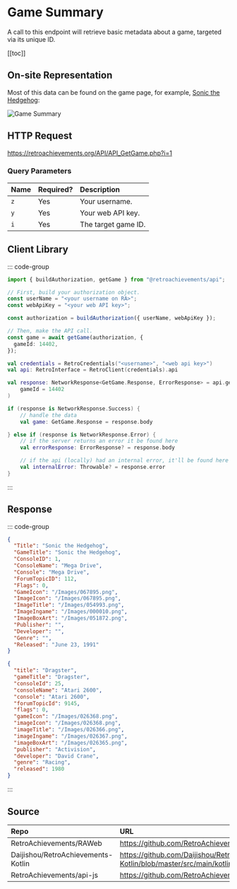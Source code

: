 <script setup>
import SampleRequest from '../../components/SampleRequest.vue';
</script>

# Game Summary

A call to this endpoint will retrieve basic metadata about a game, targeted via its unique ID.

[[toc]]

## On-site Representation

Most of this data can be found on the game page, for example, [Sonic the Hedgehog](https://retroachievements.org/game/1):

![Game Summary](/game-summary.png)

## HTTP Request

<SampleRequest httpVerb="GET">https://retroachievements.org/API/API_GetGame.php?i=1</SampleRequest>

### Query Parameters

| Name | Required? | Description         |
|:-----|:----------|:--------------------|
| `z`  | Yes       | Your username.      |
| `y`  | Yes       | Your web API key.   |
| `i`  | Yes       | The target game ID. |

## Client Library

::: code-group

```ts [NodeJS]
import { buildAuthorization, getGame } from "@retroachievements/api";

// First, build your authorization object.
const userName = "<your username on RA>";
const webApiKey = "<your web API key>";

const authorization = buildAuthorization({ userName, webApiKey });

// Then, make the API call.
const game = await getGame(authorization, {
  gameId: 14402,
});
```

```kotlin [Kotlin]
val credentials = RetroCredentials("<username>", "<web api key>")
val api: RetroInterface = RetroClient(credentials).api

val response: NetworkResponse<GetGame.Response, ErrorResponse> = api.getGame(
    gameId = 14402
)

if (response is NetworkResponse.Success) {
    // handle the data
    val game: GetGame.Response = response.body

} else if (response is NetworkResponse.Error) {
    // if the server returns an error it be found here
    val errorResponse: ErrorResponse? = response.body

    // if the api (locally) had an internal error, it'll be found here
    val internalError: Throwable? = response.error
}
```

:::

## Response

::: code-group

```json [HTTP Response]
{
  "Title": "Sonic the Hedgehog",
  "GameTitle": "Sonic the Hedgehog",
  "ConsoleID": 1,
  "ConsoleName": "Mega Drive",
  "Console": "Mega Drive",
  "ForumTopicID": 112,
  "Flags": 0,
  "GameIcon": "/Images/067895.png",
  "ImageIcon": "/Images/067895.png",
  "ImageTitle": "/Images/054993.png",
  "ImageIngame": "/Images/000010.png",
  "ImageBoxArt": "/Images/051872.png",
  "Publisher": "",
  "Developer": "",
  "Genre": "",
  "Released": "June 23, 1991"
}
```

```json [NodeJS]
{
  "title": "Dragster",
  "gameTitle": "Dragster",
  "consoleId": 25,
  "consoleName": "Atari 2600",
  "console": "Atari 2600",
  "forumTopicId": 9145,
  "flags": 0,
  "gameIcon": "/Images/026368.png",
  "imageIcon": "/Images/026368.png",
  "imageTitle": "/Images/026366.png",
  "imageIngame": "/Images/026367.png",
  "imageBoxArt": "/Images/026365.png",
  "publisher": "Activision",
  "developer": "David Crane",
  "genre": "Racing",
  "released": 1980
}
```

:::

## Source

| Repo                               | URL                                                                                                                      |
|:-----------------------------------|:-------------------------------------------------------------------------------------------------------------------------|
| RetroAchievements/RAWeb            | https://github.com/RetroAchievements/RAWeb/blob/master/public/API/API_GetGame.php                                        |
| Daijishou/RetroAchievements-Kotlin | https://github.com/Daijishou/RetroAchievements-Kotlin/blob/master/src/main/kotlin/retroachivements/api/RetroInterface.kt |
| RetroAchievements/api-js           | https://github.com/RetroAchievements/api-js/blob/main/src/game/getGame.ts                                                |
